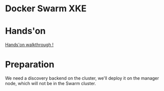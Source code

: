 Docker Swarm XKE
=================

# Hands'on

<a href="http://xebia-france.github.io/docker-swarm/">Hands'on walkthrough !</a>

# Preparation

We need a discovery backend on the cluster, we'll deploy it on
the manager node, which will not be in the Swarm cluster.
